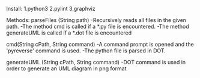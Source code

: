 Install:
1.python3
2.pylint
3.graphviz

Methods:
parseFiles (String path)
-Recursively reads all files in the given path. 
-The method cmd is called if a *.py file is encountered.
-The method generateUML is called if a *.dot file is encountered
 

cmd(String cPath, String command)
-A command prompt is opened and the 'pyreverse' command is used.
-The python file is parsed in DOT.

generateUML (String cPath, String command)
-DOT command is used in order to generate an UML diagram in png format
